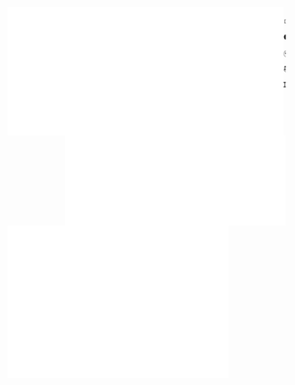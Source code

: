 <img src="https://raw.githubusercontent.com/diademiemi/diademiemi/main/metrics.classic.svg" align="left" alt="About me" title="About me" width="500" />
<pre style="line-height:0">
<p align=center>🪧 Name: 🏳️‍⚧️ Emilia 🏳️‍⚧️</p>
<p align=center>🗣️ Pronouns: They/Them, She/Her</p>
<p align=center>🌍 Location: The Netherlands 🇳🇱</p>
<p align=center>📚 Languages: English 🇬🇧 and Dutch 🇳🇱</p>
<p align=center>🎞️ "GIF" Pronunciation: <a href = "https://en.wikipedia.org/wiki/Voiceless_uvular_fricative">χ</a>ɪf </p>
</pre>
</br>
<div>
    <a>
        <img src="https://raw.githubusercontent.com/diademiemi/diademiemi/main/metrics.plugin.activity.svg" align="right" width="400">
    </a>
    <a>
        <img src="https://raw.githubusercontent.com/diademiemi/diademiemi/main/metrics.plugin.isocalendar.fullyear.svg" align="left" width="400" />
    </a>
</div>







